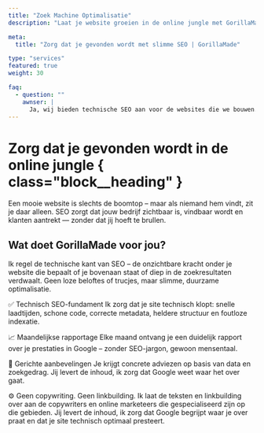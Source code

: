 ```yaml
---
title: "Zoek Machine Optimalisatie"
description: "Laat je website groeien in de online jungle met GorillaMade. Technische SEO die je site sneller, beter en vindbaarder maakt – zonder ingewikkeld jargon of valse beloftes."

meta:
  title: "Zorg dat je gevonden wordt met slimme SEO | GorillaMade"

type: "services"
featured: true
weight: 30

faq:
  - question: ""
    awnser: |
      Ja, wij bieden technische SEO aan voor de websites die we bouwen. Dit omvat onder andere het optimaliseren van laadtijden, het verbeteren van de gebruikerservaring, en het zorgen voor SEO-vriendelijke structuur.
---
```


# Zorg dat je gevonden wordt in de online jungle { class="block__heading" }

Een mooie website is slechts de boomtop – maar als niemand hem vindt, zit je daar alleen.
SEO zorgt dat jouw bedrijf zichtbaar is, vindbaar wordt en klanten aantrekt — zonder dat jij hoeft te brullen.

## Wat doet GorillaMade voor jou?

Ik regel de technische kant van SEO – de onzichtbare kracht onder je website die bepaalt of je bovenaan staat of diep in de zoekresultaten verdwaalt. Geen loze beloftes of trucjes, maar slimme, duurzame optimalisatie.

✅ Technisch SEO-fundament
Ik zorg dat je site technisch klopt: snelle laadtijden, schone code, correcte metadata, heldere structuur en foutloze indexatie.

📈 Maandelijkse rapportage
Elke maand ontvang je een duidelijk rapport over je prestaties in Google – zonder SEO-jargon, gewoon mensentaal.

🎯 Gerichte aanbevelingen
Je krijgt concrete adviezen op basis van data en zoekgedrag. Jij levert de inhoud, ik zorg dat Google weet waar het over gaat.

⚙️ Geen copywriting. Geen linkbuilding.
Ik laat de teksten en linkbuilding over aan de copywriters en online marketeers die gespecialiseerd zijn op die gebieden. Jij levert de inhoud, ik zorg dat Google begrijpt waar je over praat en dat je site technisch optimaal presteert.